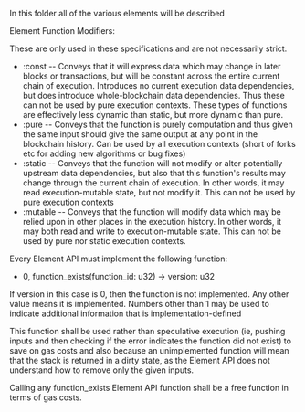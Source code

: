 In this folder all of the various elements will be described


Element Function Modifiers:

These are only used in these specifications and are not necessarily strict. 

* :const -- Conveys that it will express data which may change in later blocks or transactions, but will be constant across the entire current chain of execution. Introduces no current execution data dependencies, but does introduce whole-blockchain data dependencies. Thus these can not be used by pure execution contexts. These types of functions are effectively less dynamic than static, but more dynamic than pure. 
* :pure -- Conveys that the function is purely computation and thus given the same input should give the same output at any point in the blockchain history. Can be used by all execution contexts (short of forks etc for adding new algorithms or bug fixes)
* :static -- Conveys that the function will not modify or alter potentially upstream data dependencies, but also that this function's results may change through the current chain of execution. In other words, it may read execution-mutable state, but not modify it. This can not be used by pure execution contexts
* :mutable -- Conveys that the function will modify data which may be relied upon in other places in the execution history. In other words, it may both read and write to execution-mutable state. This can not be used by pure nor static execution contexts. 


Every Element API must implement the following function:

* 0, function_exists(function_id: u32) -> version: u32

If version in this case is 0, then the function is not implemented. Any other value means it is implemented. Numbers other than 1 may be used to indicate additional information that is implementation-defined

This function shall be used rather than speculative execution (ie, pushing inputs and then checking if the error indicates the function did not exist) to save on gas costs and also because an unimplemented function will mean that the stack is returned in a dirty state, as the Element API does not understand how to remove only the given inputs. 

Calling any function_exists Element API function shall be a free function in terms of gas costs. 


